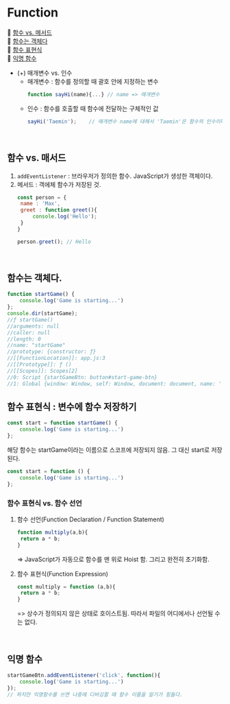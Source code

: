 # Function
📌 [함수 vs. 메서드](#함수-vs-매서드)<br>
📌 [함수는 객체다](#함수는-객체다)<br>
📌 [함수 표현식](#함수-표현식--변수에-함수-저장하기)<br>
📌 [익명 함수](#익명-함수)<br>


* (+) 매개변수 vs. 인수
  * 매개변수 : 함수를 정의할 때 괄호 안에 지정하는 변수
    ```javascript
    function sayHi(name){...} // name => 매개변수
    ```
  * 인수 : 함수를 호출할 때 함수에 전달하는 구체적인 값 
    ```javascript
    sayHi('Taemin');    // 매개변수 name에 대해서 'Taemin'은 함수의 인수이다.
    ``` 
<br>

## 함수 vs. 매서드
1. `addEventListener` : 브라우저가 정의한 함수. JavaScript가 생성한 객체이다.
2. 메서드 : 객에체 함수가 저장된 것. 
   ```javascript
   const person = {
    name : 'Max',
    greet : function greet(){
        console.log('Hello');
    }
   }

   person.greet(); // Hello
   ```
<br>

## 함수는 객체다.
```javascript
function startGame() {
    console.log('Game is starting...')
};
console.dir(startGame);
//ƒ startGame()
//arguments: null
//caller: null
//length: 0
//name: "startGame"
//prototype: {constructor: ƒ}
//[[FunctionLocation]]: app.js:3
//[[Prototype]]: ƒ ()
//[[Scopes]]: Scopes[2]
//0: Script {startGameBtn: button#start-game-btn}
//1: Global {window: Window, self: Window, document: document, name: '', location: Location, …}
```

## 함수 표현식 : 변수에 함수 저장하기
```javascript
const start = function startGame() {
    console.log('Game is starting...')
};
```
해당 함수는 startGame이라는 이름으로 스코프에 저장되지 않음. 그 대신 start로 저장된다.
```javascript
const start = function () {
    console.log('Game is starting...')
};
```

### 함수 표현식 vs. 함수 선언
1. 함수 선언(Function Declaration / Function Statement)
   ```javascript
   function multiply(a,b){
    return a * b;
   }
   ```
   => JavaScript가 자동으로 함수를 맨 위로 Hoist 함. 그리고 완전히 초기화함.

2. 함수 표현식(Function Expression)
   ```javascript
   const multiply = function (a,b){
    return a * b;
   }
   ```
   => 상수가 정의되지 않은 상태로 호이스트됨. 따라서 파일의 어디에서나 선언될 수는 없다.
<br>

## 익명 함수
```javascript
startGameBtn.addEventListener('click', function(){
    console.log('Game is starting...')
});
// 하지만 익명함수를 쓰면 나중에 디버깅할 때 함수 이름을 알기가 힘들다. 
```
<br>

